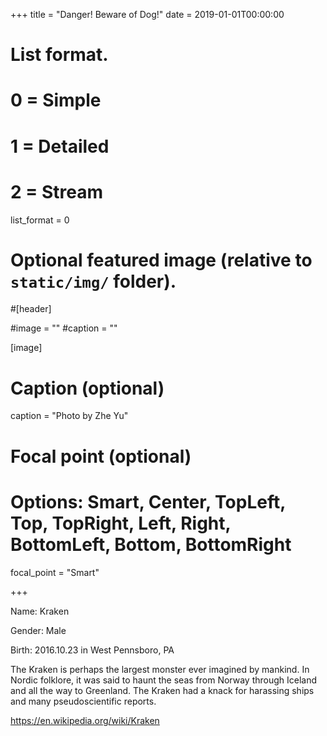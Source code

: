 +++
title = "Danger! Beware of Dog!"
date = 2019-01-01T00:00:00

# List format.
#   0 = Simple
#   1 = Detailed
#   2 = Stream
list_format = 0

# Optional featured image (relative to `static/img/` folder).
#[header]

#image = ""
#caption = ""

[image]
  # Caption (optional)
  caption = "Photo by Zhe Yu"
  
  # Focal point (optional)
  # Options: Smart, Center, TopLeft, Top, TopRight, Left, Right, BottomLeft, Bottom, BottomRight
  focal_point = "Smart"

+++

Name: Kraken

Gender: Male

Birth: 2016.10.23 in West Pennsboro, PA

The Kraken is perhaps the largest monster ever imagined by mankind. In Nordic folklore, it was said to haunt the seas from Norway through Iceland and all the way to Greenland. The Kraken had a knack for harassing ships and many pseudoscientific reports.

https://en.wikipedia.org/wiki/Kraken

